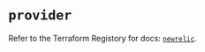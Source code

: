 # `provider`

Refer to the Terraform Registory for docs: [`newrelic`](https://registry.terraform.io/providers/newrelic/newrelic/3.27.2/docs).
